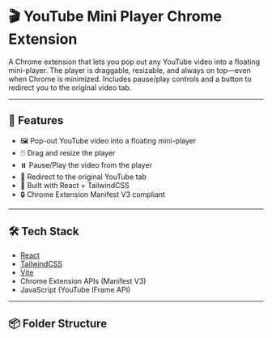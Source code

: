 # 🎬 YouTube Mini Player Chrome Extension

A Chrome extension that lets you pop out any YouTube video into a floating mini-player. The player is draggable, resizable, and always on top—even when Chrome is minimized. Includes pause/play controls and a button to redirect you to the original video tab.

---

## 🚀 Features

- 🖼️ Pop-out YouTube video into a floating mini-player
- 🖱️ Drag and resize the player
- ⏸️ Pause/Play the video from the player
- 🔁 Redirect to the original YouTube tab
- 🧩 Built with React + TailwindCSS
- 🔒 Chrome Extension Manifest V3 compliant

---

## 🛠️ Tech Stack

- [React](https://reactjs.org/)
- [TailwindCSS](https://tailwindcss.com/)
- [Vite](https://vitejs.dev/)
- Chrome Extension APIs (Manifest V3)
- JavaScript (YouTube IFrame API)

---

## 📦 Folder Structure

